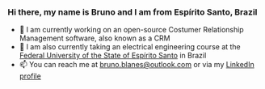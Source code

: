 ### Hi there, my name is Bruno and I am from Espírito Santo, Brazil

- 🔭 I am currently working on an open-source Costumer Relationship Management software, also known as a CRM
- 🌱 I am also currently taking an electrical engineering course at the [Federal University of the State of Espírito Santo](http://ufes.br/) in Brazil
- 📫 You can reach me at [bruno.blanes@outlook.com](mailto:bruno.blanes@outlook.com) or via my [LinkedIn profile](https://www.linkedin.com/in/BrunoBlanes/)
